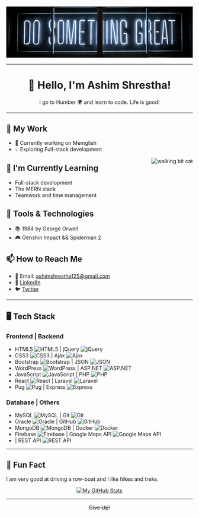<p align="center">
  <img src="./_readme/banner2.png" alt="banner-img">
</p>

---

<h1 align="center">👋 Hello, I'm Ashim Shrestha!</h1>
<p align="center">I go to Humber 🌍 and learn to code. Life is good!</p>

---

## 💼 My Work

- 🚀 Currently working on Memglish
- 💡 Exploring Full-stack development

<img align="right" src="./_readme/cat.gif" alt="walking bit cat" height="300px">

## 🌱 I'm Currently Learning

- Full-stack development
- The MERN stack
- Teamwork and time management

## 🔧 Tools & Technologies

- 📚 1984 by George Orwell
- 🎮 Genshin Impact && Spiderman 2

## 📫 How to Reach Me

- 📧 Email: ashimshrestha125@gmail.com
- 💬 [LinkedIn](https://www.linkedin.com/in/ashim-shrestha-72a16a260/)
- 🐦 [Twitter](https://twitter.com/AshimSh72784732)

---

## 🖥️ Tech Stack

### Frontend | Backend
- HTML5 ![HTML5](https://img.shields.io/badge/-HTML5-E34F26?style=for-the-badge&logo=html5&logoColor=white) | jQuery ![jQuery](https://img.shields.io/badge/-jQuery-0769AD?style=for-the-badge&logo=jquery&logoColor=white)
- CSS3 ![CSS3](https://img.shields.io/badge/-CSS3-1572B6?style=for-the-badge&logo=css3&logoColor=white) | Ajax ![Ajax](https://img.shields.io/badge/-Ajax-61DAFB?style=for-the-badge&logo=javascript&logoColor=black)
- Bootstrap ![Bootstrap](https://img.shields.io/badge/-Bootstrap-563D7C?style=for-the-badge&logo=bootstrap&logoColor=white) | JSON ![JSON](https://img.shields.io/badge/-JSON-000000?style=for-the-badge&logo=json&logoColor=white)
- WordPress ![WordPress](https://img.shields.io/badge/-WordPress-21759B?style=for-the-badge&logo=wordpress&logoColor=white) | ASP.NET ![ASP.NET](https://img.shields.io/badge/-ASP.NET-512BD4?style=for-the-badge&logo=.net&logoColor=white)
- JavaScript ![JavaScript](https://img.shields.io/badge/-JavaScript-F7DF1E?style=for-the-badge&logo=javascript&logoColor=black) | PHP ![PHP](https://img.shields.io/badge/-PHP-777BB4?style=for-the-badge&logo=php&logoColor=white)
- React ![React](https://img.shields.io/badge/-React-61DAFB?style=for-the-badge&logo=react&logoColor=white) | Laravel ![Laravel](https://img.shields.io/badge/-Laravel-FF2D20?style=for-the-badge&logo=laravel&logoColor=white)
- Pug ![Pug](https://img.shields.io/badge/-Pug-A86454?style=for-the-badge&logo=pug&logoColor=white) | Express ![Express](https://img.shields.io/badge/-Express-000000?style=for-the-badge&logo=express&logoColor=white)

### Database | Others
- MySQL ![MySQL](https://img.shields.io/badge/-MySQL-4479A1?style=for-the-badge&logo=mysql&logoColor=white) | Git ![Git](https://img.shields.io/badge/-Git-F05032?style=for-the-badge&logo=git&logoColor=white)
- Oracle ![Oracle](https://img.shields.io/badge/-Oracle-F80000?style=for-the-badge&logo=oracle&logoColor=white) | GitHub ![GitHub](https://img.shields.io/badge/-GitHub-181717?style=for-the-badge&logo=github&logoColor=white)
- MongoDB ![MongoDB](https://img.shields.io/badge/-MongoDB-47A248?style=for-the-badge&logo=mongodb&logoColor=white) | Docker ![Docker](https://img.shields.io/badge/-Docker-2496ED?style=for-the-badge&logo=docker&logoColor=white)
- Firebase ![Firebase](https://img.shields.io/badge/-Firebase-FFCA28?style=for-the-badge&logo=firebase&logoColor=black) | Google Maps API ![Google Maps API](https://img.shields.io/badge/-Google%20Maps%20API-4285F4?style=for-the-badge&logo=google-maps&logoColor=white)
-  | REST API ![REST API](https://img.shields.io/badge/-REST%20API-000000?style=for-the-badge&logo=rest&logoColor=white)

---

## 🚀 Fun Fact

I am very good at driving a row-boat and I like hikes and treks.

<p align="center">
  <a href="https://github.com/AshimStha">
    <img src="https://github-readme-stats.vercel.app/api?username=AshimStha&show_icons=true&theme=dark" alt="My GitHub Stats">
  </a>
</p>

---

<div align="center">
  <s>Give Up!</s>
</div>
